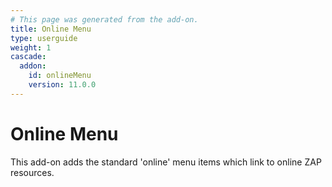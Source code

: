 ```yaml
---
# This page was generated from the add-on.
title: Online Menu
type: userguide
weight: 1
cascade:
  addon:
    id: onlineMenu
    version: 11.0.0
---
```


# Online Menu

This add-on adds the standard 'online' menu items which link to online ZAP resources.  
